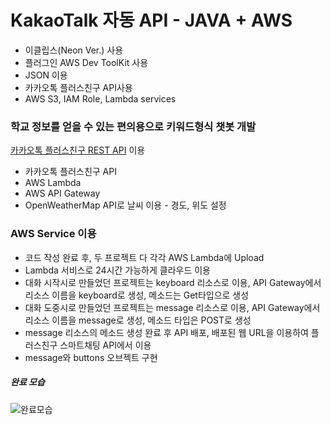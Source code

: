# KakaoTalk 자동 API - JAVA + AWS

 * 이클립스(Neon Ver.) 사용
 * 플러그인 AWS Dev ToolKit 사용
 * JSON 이용
 * 카카오톡 플러스친구 API사용
 * AWS S3, IAM Role, Lambda services

### 학교 정보를 얻을 수 있는 편의용으로 키워드형식 챗봇 개발

[카카오톡 플러스친구 REST API](https://github.com/plusfriend/auto_reply) 이용

 * 카카오톡 플러스친구 API
 * AWS Lambda
 * AWS API Gateway
 * OpenWeatherMap API로 날씨 이용 - 경도, 위도 설정

### AWS Service 이용

 * 코드 작성 완료 후, 두 프로젝트 다 각각 AWS Lambda에 Upload
 * Lambda 서비스로 24시간 가능하게 클라우드 이용
 * 대화 시작시로 만들었던 프로젝트는 keyboard 리소스로 이용, API Gateway에서 리소스 이름을 keyboard로 생성, 메소드는 Get타입으로 생성
 * 대화 도중시로 만들었던 프로젝트는 message 리소스로 이용, API Gateway에서 리소스 이름을 message로 생성, 메소드 타입은 POST로 생성
 * message 리소스의 메소드 생성 완료 후 API 배포, 배포된 웹 URL을 이용하여 플러스친구 스마트채팅 API에서 이용
 * message와 buttons 오브젝트 구현
 
 
 ##### *완료 모습*
 
 ![완료모습](http://img1.daumcdn.net/thumb/R1920x0/?fname=http%3A%2F%2Fcfile28.uf.tistory.com%2Fimage%2F9955083359FB3F822F0054)
